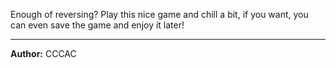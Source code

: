 Enough of reversing? Play this nice game and chill a bit, if you want, you can even save the game and enjoy it later!

---
**Author:** CCCAC